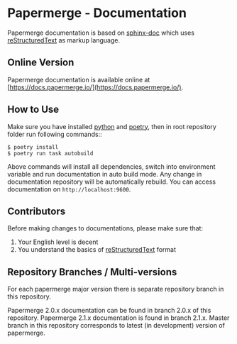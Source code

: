 # Papermerge - Documentation

Papermerge documentation is based on [sphinx-doc](https://www.sphinx-doc.org)
which uses [reStructuredText](https://www.sphinx-doc.org/en/master/usage/restructuredtext/basics.html) as
markup language.

## Online Version

Papermerge documentation is available online at [https://docs.papermerge.io/](https://docs.papermerge.io/).

## How to Use

Make sure you have installed [python](https://www.python.org/)
and [poetry](https://python-poetry.org/docs/), then in root repository
folder run following commands::

    $ poetry install
    $ poetry run task autobuild

Above commands will install all dependencies, switch into environment variable
and run documentation in auto build mode. Any change in documentation
repository will be automatically rebuild. You can access
documentation on ``http://localhost:9600``.


## Contributors

Before making changes to documentations, please make sure that:

1. Your English level is decent
2. You understand the basics of [reStructuredText](https://www.sphinx-doc.org/en/master/usage/restructuredtext/basics.html)
format

## Repository Branches / Multi-versions

For each papermerge major version there is separate repository branch in this
repository.

Papermerge 2.0.x documentation can be found in branch 2.0.x of this
repository.
Papermerge 2.1.x documentation is found in branch 2.1.x.
Master branch in this repository corresponds to latest (in development) version
of papermerge.
